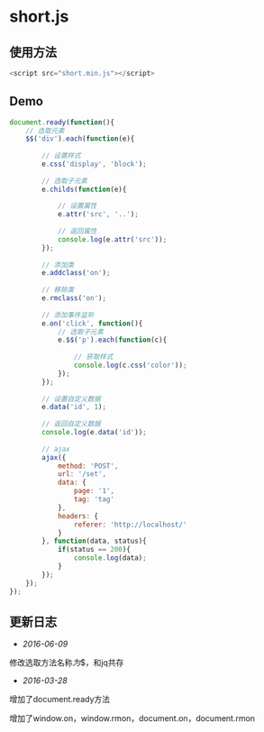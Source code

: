 # short.js

## 使用方法

```javascript
<script src="short.min.js"></script>
```

## Demo

```javascript
document.ready(function(){
	// 选取元素
	$$('div').each(function(e){
		
		// 设置样式
		e.css('display', 'block');
		
		// 选取子元素
		e.childs(function(e){
		
			// 设置属性
			e.attr('src', '..');
			
			// 返回属性
			console.log(e.attr('src'));
		});
		
		// 添加类
		e.addclass('on');
		
		// 移除类
		e.rmclass('on');
		
		// 添加事件监听
		e.on('click', function(){
			// 选取子元素
			e.$$('p').each(function(c){
				
				// 获取样式
				console.log(c.css('color'));
			});
		});
		
		// 设置自定义数据
		e.data('id', 1);
		
		// 返回自定义数据
		console.log(e.data('id'));
		
		// ajax
		ajax({
			method: 'POST',
			url: '/set',
			data: {
				page: '1',
				tag: 'tag'
			},
			headers: {
				referer: 'http://localhost/'
			}
		}, function(data, status){
			if(status == 200){
				console.log(data);
			}
		});
	});
});
```

## 更新日志

* *2016-06-09*

修改选取方法名称$为$$，和jq共存

* *2016-03-28*

增加了document.ready方法

增加了window.on，window.rmon，document.on，document.rmon
